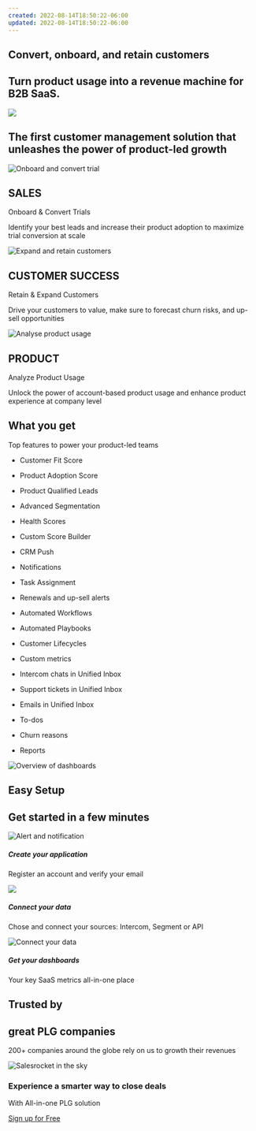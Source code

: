 ```yaml
---
created: 2022-08-14T18:50:22-06:00
updated: 2022-08-14T18:50:22-06:00
---
```

## Convert, onboard, and retain customers

## Turn product usage into a revenue machine for B2B SaaS.

![](https://www.salesmachine.io/wp-content/uploads/2022/03/Salesmachine_Data_Flow-1024x510.png)

## The first customer management solution that unleashes the power of product-led growth

![Onboard and convert trial](https://www.salesmachine.io/wp-content/uploads/2022/03/Onboard_convert_trial-300x300.jpg)

## SALES  
Onboard & Convert Trials

Identify your best leads and increase their product adoption to maximize trial conversion at scale

![Expand and retain customers](https://www.salesmachine.io/wp-content/uploads/2022/03/Retain_expand_customers-300x300.jpg)

## CUSTOMER SUCCESS  
Retain & Expand Customers

Drive your customers to value, make sure to forecast churn risks, and up-sell opportunities

![Analyse product usage](https://www.salesmachine.io/wp-content/uploads/2022/03/Analyse_product_usage-300x300.jpg)

## PRODUCT  
Analyze Product Usage

Unlock the power of account-based product usage and enhance product experience at company level

## What you get

Top features to power your product-led teams

-   Customer Fit Score
-   Product Adoption Score
-   Product Qualified Leads
-   Advanced Segmentation
-   Health Scores
-   Custom Score Builder
-   CRM Push
-   Notifications
-   Task Assignment
-   Renewals and up-sell alerts

-   Automated Workflows
-   Automated Playbooks
-   Customer Lifecycles
-   Custom metrics
-   Intercom chats in Unified Inbox
-   Support tickets in Unified Inbox
-   Emails in Unified Inbox
-   To-dos
-   Churn reasons
-   Reports

![Overview of dashboards](https://www.salesmachine.io/wp-content/uploads/2021/12/Screen_pipeline_salesmachine_2-e1647856840537.png)

## Easy Setup

## Get started in a few minutes

![Alert and notification](https://www.salesmachine.io/wp-content/uploads/2022/01/Easy_setup_v4_1.png)

##### Create your application

Register an account and verify your email

![](https://www.salesmachine.io/wp-content/uploads/2022/02/Easy_setup_v4_2.png)

##### Connect your data

Chose and connect your sources: Intercom, Segment or API

![Connect your data](https://www.salesmachine.io/wp-content/uploads/2022/03/Easy_setup_3.jpg)

##### Get your dashboards

Your key SaaS metrics all-in-one place

## Trusted by

## great PLG companies

200+ companies around the globe rely on us to growth their revenues

![Salesrocket in the sky](https://www.salesmachine.io/wp-content/uploads/2022/01/Fusee_3-e1642437836139.png)

### Experience a smarter way to close deals

With All-in-one PLG solution

[Sign up for Free](https://app.salesmachine.io/auth/register/sign_up)